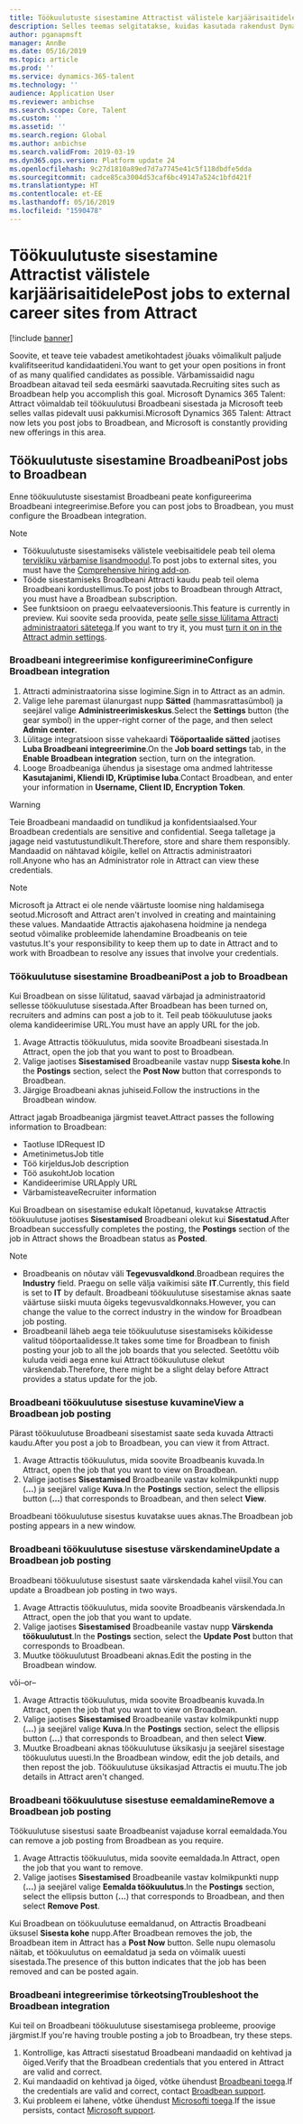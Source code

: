 ```yaml
---
title: Töökuulutuste sisestamine Attractist välistele karjäärisaitidele
description: Selles teemas selgitatakse, kuidas kasutada rakendust Dynamics 365 for Talent - Attract töökuulutuste sisestamiseks välistele värbamissaitidele
author: pganapmsft
manager: AnnBe
ms.date: 05/16/2019
ms.topic: article
ms.prod: ''
ms.service: dynamics-365-talent
ms.technology: ''
audience: Application User
ms.reviewer: anbichse
ms.search.scope: Core, Talent
ms.custom: ''
ms.assetid: ''
ms.search.region: Global
ms.author: anbichse
ms.search.validFrom: 2019-03-19
ms.dyn365.ops.version: Platform update 24
ms.openlocfilehash: 9c27d1810a89ed7d7a7745e41c5f118dbdfe5dda
ms.sourcegitcommit: cadce85ca3004d53caf6bc49147a524c1bfd421f
ms.translationtype: HT
ms.contentlocale: et-EE
ms.lasthandoff: 05/16/2019
ms.locfileid: "1590478"
---
```

# <a name="post-jobs-to-external-career-sites-from-attract"></a><span data-ttu-id="06b7f-103">Töökuulutuste sisestamine Attractist välistele karjäärisaitidele</span><span class="sxs-lookup"><span data-stu-id="06b7f-103">Post jobs to external career sites from Attract</span></span>

[!include [banner](../includes/banner.md)]

<span data-ttu-id="06b7f-104">Soovite, et teave teie vabadest ametikohtadest jõuaks võimalikult paljude kvalifitseeritud kandidaatideni.</span><span class="sxs-lookup"><span data-stu-id="06b7f-104">You want to get your open positions in front of as many qualified candidates as possible.</span></span> <span data-ttu-id="06b7f-105">Värbamissaidid nagu Broadbean aitavad teil seda eesmärki saavutada.</span><span class="sxs-lookup"><span data-stu-id="06b7f-105">Recruiting sites such as Broadbean help you accomplish this goal.</span></span> <span data-ttu-id="06b7f-106">Microsoft Dynamics 365 Talent: Attract võimaldab teil töökuulutusi Broadbeani sisestada ja Microsoft teeb selles vallas pidevalt uusi pakkumisi.</span><span class="sxs-lookup"><span data-stu-id="06b7f-106">Microsoft Dynamics 365 Talent: Attract now lets you post jobs to Broadbean, and Microsoft is constantly providing new offerings in this area.</span></span>

## <a name="post-jobs-to-broadbean"></a><span data-ttu-id="06b7f-107">Töökuulutuste sisestamine Broadbeani</span><span class="sxs-lookup"><span data-stu-id="06b7f-107">Post jobs to Broadbean</span></span>

<span data-ttu-id="06b7f-108">Enne töökuulutuste sisestamist Broadbeani peate konfigureerima Broadbeani integreerimise.</span><span class="sxs-lookup"><span data-stu-id="06b7f-108">Before you can post jobs to Broadbean, you must configure the Broadbean integration.</span></span>

> [!NOTE]
> - <span data-ttu-id="06b7f-109">Töökuulutuste sisestamiseks välistele veebisaitidele peab teil olema [tervikliku värbamise lisandmoodul](https://docs.microsoft.com/dynamics365/unified-operations/talent/attract-comprehensive-hiring).</span><span class="sxs-lookup"><span data-stu-id="06b7f-109">To post jobs to external sites, you must have the [Comprehensive hiring add-on](https://docs.microsoft.com/dynamics365/unified-operations/talent/attract-comprehensive-hiring).</span></span>
> - <span data-ttu-id="06b7f-110">Tööde sisestamiseks Broadbeani Attracti kaudu peab teil olema Broadbeani kordustellimus.</span><span class="sxs-lookup"><span data-stu-id="06b7f-110">To post jobs to Broadbean through Attract, you must have a Broadbean subscription.</span></span>
> - <span data-ttu-id="06b7f-111">See funktsioon on praegu eelvaateversioonis.</span><span class="sxs-lookup"><span data-stu-id="06b7f-111">This feature is currently in preview.</span></span> <span data-ttu-id="06b7f-112">Kui soovite seda proovida, peate [selle sisse lülitama Attracti administraatori sätetega](https://docs.microsoft.com/dynamics365/unified-operations/talent/access-preview-feature).</span><span class="sxs-lookup"><span data-stu-id="06b7f-112">If you want to try it, you must [turn it on in the Attract admin settings](https://docs.microsoft.com/dynamics365/unified-operations/talent/access-preview-feature).</span></span>

### <a name="configure-broadbean-integration"></a><span data-ttu-id="06b7f-113">Broadbeani integreerimise konfigureerimine</span><span class="sxs-lookup"><span data-stu-id="06b7f-113">Configure Broadbean integration</span></span>

1. <span data-ttu-id="06b7f-114">Attracti administraatorina sisse logimine.</span><span class="sxs-lookup"><span data-stu-id="06b7f-114">Sign in to Attract as an admin.</span></span>
2. <span data-ttu-id="06b7f-115">Valige lehe paremast ülanurgast nupp **Sätted** (hammasrattasümbol) ja seejärel valige **Administreerimiskeskus**.</span><span class="sxs-lookup"><span data-stu-id="06b7f-115">Select the **Settings** button (the gear symbol) in the upper-right corner of the page, and then select **Admin center**.</span></span>
3. <span data-ttu-id="06b7f-116">Lülitage integratsioon sisse vahekaardi **Tööportaalide sätted** jaotises **Luba Broadbeani integreerimine**.</span><span class="sxs-lookup"><span data-stu-id="06b7f-116">On the **Job board settings** tab, in the **Enable Broadbean integration** section, turn on the integration.</span></span>
4. <span data-ttu-id="06b7f-117">Looge Broadbeaniga ühendus ja sisestage oma andmed lahtritesse **Kasutajanimi, Kliendi ID, Krüptimise luba**.</span><span class="sxs-lookup"><span data-stu-id="06b7f-117">Contact Broadbean, and enter your information in **Username, Client ID, Encryption Token**.</span></span>

> [!WARNING]
> <span data-ttu-id="06b7f-118">Teie Broadbeani mandaadid on tundlikud ja konfidentsiaalsed.</span><span class="sxs-lookup"><span data-stu-id="06b7f-118">Your Broadbean credentials are sensitive and confidential.</span></span> <span data-ttu-id="06b7f-119">Seega talletage ja jagage neid vastutustundlikult.</span><span class="sxs-lookup"><span data-stu-id="06b7f-119">Therefore, store and share them responsibly.</span></span> <span data-ttu-id="06b7f-120">Mandaadid on nähtavad kõigile, kellel on Attractis administraatori roll.</span><span class="sxs-lookup"><span data-stu-id="06b7f-120">Anyone who has an Administrator role in Attract can view these credentials.</span></span>

> [!NOTE]
> <span data-ttu-id="06b7f-121">Microsoft ja Attract ei ole nende väärtuste loomise ning haldamisega seotud.</span><span class="sxs-lookup"><span data-stu-id="06b7f-121">Microsoft and Attract aren't involved in creating and maintaining these values.</span></span> <span data-ttu-id="06b7f-122">Mandaatide Attractis ajakohasena hoidmine ja nendega seotud võimalike probleemide lahendamine Broadbeanis on teie vastutus.</span><span class="sxs-lookup"><span data-stu-id="06b7f-122">It's your responsibility to keep them up to date in Attract and to work with Broadbean to resolve any issues that involve your credentials.</span></span>

### <a name="post-a-job-to-broadbean"></a><span data-ttu-id="06b7f-123">Töökuulutuse sisestamine Broadbeani</span><span class="sxs-lookup"><span data-stu-id="06b7f-123">Post a job to Broadbean</span></span>

<span data-ttu-id="06b7f-124">Kui Broadbean on sisse lülitatud, saavad värbajad ja administraatorid sellesse töökuulutuse sisestada.</span><span class="sxs-lookup"><span data-stu-id="06b7f-124">After Broadbean has been turned on, recruiters and admins can post a job to it.</span></span> <span data-ttu-id="06b7f-125">Teil peab töökuulutuse jaoks olema kandideerimise URL.</span><span class="sxs-lookup"><span data-stu-id="06b7f-125">You must have an apply URL for the job.</span></span>

1. <span data-ttu-id="06b7f-126">Avage Attractis töökuulutus, mida soovite Broadbeani sisestada.</span><span class="sxs-lookup"><span data-stu-id="06b7f-126">In Attract, open the job that you want to post to Broadbean.</span></span>
2. <span data-ttu-id="06b7f-127">Valige jaotises **Sisestamised** Broadbeanile vastav nupp **Sisesta kohe**.</span><span class="sxs-lookup"><span data-stu-id="06b7f-127">In the **Postings** section, select the **Post Now** button that corresponds to Broadbean.</span></span>
3. <span data-ttu-id="06b7f-128">Järgige Broadbeani aknas juhiseid.</span><span class="sxs-lookup"><span data-stu-id="06b7f-128">Follow the instructions in the Broadbean window.</span></span>

<span data-ttu-id="06b7f-129">Attract jagab Broadbeaniga järgmist teavet.</span><span class="sxs-lookup"><span data-stu-id="06b7f-129">Attract passes the following information to Broadbean:</span></span>

- <span data-ttu-id="06b7f-130">Taotluse ID</span><span class="sxs-lookup"><span data-stu-id="06b7f-130">Request ID</span></span>
- <span data-ttu-id="06b7f-131">Ametinimetus</span><span class="sxs-lookup"><span data-stu-id="06b7f-131">Job title</span></span>
- <span data-ttu-id="06b7f-132">Töö kirjeldus</span><span class="sxs-lookup"><span data-stu-id="06b7f-132">Job description</span></span>
- <span data-ttu-id="06b7f-133">Töö asukoht</span><span class="sxs-lookup"><span data-stu-id="06b7f-133">Job location</span></span>
- <span data-ttu-id="06b7f-134">Kandideerimise URL</span><span class="sxs-lookup"><span data-stu-id="06b7f-134">Apply URL</span></span>
- <span data-ttu-id="06b7f-135">Värbamisteave</span><span class="sxs-lookup"><span data-stu-id="06b7f-135">Recruiter information</span></span>

<span data-ttu-id="06b7f-136">Kui Broadbean on sisestamise edukalt lõpetanud, kuvatakse Attractis töökuulutuse jaotises **Sisestamised** Broadbeani olekut kui **Sisestatud**.</span><span class="sxs-lookup"><span data-stu-id="06b7f-136">After Broadbean successfully completes the posting, the **Postings** section of the job in Attract shows the Broadbean status as **Posted**.</span></span>

> [!NOTE]
> - <span data-ttu-id="06b7f-137">Broadbeanis on nõutav väli **Tegevusvaldkond**.</span><span class="sxs-lookup"><span data-stu-id="06b7f-137">Broadbean requires the **Industry** field.</span></span> <span data-ttu-id="06b7f-138">Praegu on selle välja vaikimisi säte **IT**.</span><span class="sxs-lookup"><span data-stu-id="06b7f-138">Currently, this field is set to **IT** by default.</span></span> <span data-ttu-id="06b7f-139">Broadbeani töökuulutuse sisestamise aknas saate väärtuse siiski muuta õigeks tegevusvaldkonnaks.</span><span class="sxs-lookup"><span data-stu-id="06b7f-139">However, you can change the value to the correct industry in the window for Broadbean job posting.</span></span>
> - <span data-ttu-id="06b7f-140">Broadbeanil läheb aega teie töökuulutuse sisestamiseks kõikidesse valitud tööportaalidesse.</span><span class="sxs-lookup"><span data-stu-id="06b7f-140">It takes some time for Broadbean to finish posting your job to all the job boards that you selected.</span></span> <span data-ttu-id="06b7f-141">Seetõttu võib kuluda veidi aega enne kui Attract töökuulutuse olekut värskendab.</span><span class="sxs-lookup"><span data-stu-id="06b7f-141">Therefore, there might be a slight delay before Attract provides a status update for the job.</span></span>

### <a name="view-a-broadbean-job-posting"></a><span data-ttu-id="06b7f-142">Broadbeani töökuulutuse sisestuse kuvamine</span><span class="sxs-lookup"><span data-stu-id="06b7f-142">View a Broadbean job posting</span></span>

<span data-ttu-id="06b7f-143">Pärast töökuulutuse Broadbeani sisestamist saate seda kuvada Attracti kaudu.</span><span class="sxs-lookup"><span data-stu-id="06b7f-143">After you post a job to Broadbean, you can view it from Attract.</span></span>

1. <span data-ttu-id="06b7f-144">Avage Attractis töökuulutus, mida soovite Broadbeanis kuvada.</span><span class="sxs-lookup"><span data-stu-id="06b7f-144">In Attract, open the job that you want to view on Broadbean.</span></span>
2. <span data-ttu-id="06b7f-145">Valige jaotises **Sisestamised** Broadbeanile vastav kolmikpunkti nupp (**...**) ja seejärel valige **Kuva**.</span><span class="sxs-lookup"><span data-stu-id="06b7f-145">In the **Postings** section, select the ellipsis button (**...**) that corresponds to Broadbean, and then select **View**.</span></span>

<span data-ttu-id="06b7f-146">Broadbeani töökuulutuse sisestus kuvatakse uues aknas.</span><span class="sxs-lookup"><span data-stu-id="06b7f-146">The Broadbean job posting appears in a new window.</span></span>

### <a name="update-a-broadbean-job-posting"></a><span data-ttu-id="06b7f-147">Broadbeani töökuulutuse sisestuse värskendamine</span><span class="sxs-lookup"><span data-stu-id="06b7f-147">Update a Broadbean job posting</span></span>

<span data-ttu-id="06b7f-148">Broadbeani töökuulutuse sisestust saate värskendada kahel viisil.</span><span class="sxs-lookup"><span data-stu-id="06b7f-148">You can update a Broadbean job posting in two ways.</span></span>

1. <span data-ttu-id="06b7f-149">Avage Attractis töökuulutus, mida soovite Broadbeanis värskendada.</span><span class="sxs-lookup"><span data-stu-id="06b7f-149">In Attract, open the job that you want to update.</span></span>
2. <span data-ttu-id="06b7f-150">Valige jaotises **Sisestamised** Broadbeanile vastav nupp **Värskenda töökuulutust**.</span><span class="sxs-lookup"><span data-stu-id="06b7f-150">In the **Postings** section, select the **Update Post** button that corresponds to Broadbean.</span></span>
3. <span data-ttu-id="06b7f-151">Muutke töökuulutust Broadbeani aknas.</span><span class="sxs-lookup"><span data-stu-id="06b7f-151">Edit the posting in the Broadbean window.</span></span>

<span data-ttu-id="06b7f-152">või</span><span class="sxs-lookup"><span data-stu-id="06b7f-152">–or–</span></span>

1. <span data-ttu-id="06b7f-153">Avage Attractis töökuulutus, mida soovite Broadbeanis kuvada.</span><span class="sxs-lookup"><span data-stu-id="06b7f-153">In Attract, open the job that you want to view on Broadbean.</span></span>
2. <span data-ttu-id="06b7f-154">Valige jaotises **Sisestamised** Broadbeanile vastav kolmikpunkti nupp (**...**) ja seejärel valige **Kuva**.</span><span class="sxs-lookup"><span data-stu-id="06b7f-154">In the **Postings** section, select the ellipsis button (**...**) that corresponds to Broadbean, and then select **View**.</span></span>
3. <span data-ttu-id="06b7f-155">Muutke Broadbeani aknas töökuulutuse üksikasju ja seejärel sisestage töökuulutus uuesti.</span><span class="sxs-lookup"><span data-stu-id="06b7f-155">In the Broadbean window, edit the job details, and then repost the job.</span></span> <span data-ttu-id="06b7f-156">Töökuulutuse üksikasjad Attractis ei muutu.</span><span class="sxs-lookup"><span data-stu-id="06b7f-156">The job details in Attract aren't changed.</span></span>

### <a name="remove-a-broadbean-job-posting"></a><span data-ttu-id="06b7f-157">Broadbeani töökuulutuse sisestuse eemaldamine</span><span class="sxs-lookup"><span data-stu-id="06b7f-157">Remove a Broadbean job posting</span></span>

<span data-ttu-id="06b7f-158">Töökuulutuse sisestusi saate Broadbeanist vajaduse korral eemaldada.</span><span class="sxs-lookup"><span data-stu-id="06b7f-158">You can remove a job posting from Broadbean as you require.</span></span>

1. <span data-ttu-id="06b7f-159">Avage Attractis töökuulutus, mida soovite eemaldada.</span><span class="sxs-lookup"><span data-stu-id="06b7f-159">In Attract, open the job that you want to remove.</span></span>
2. <span data-ttu-id="06b7f-160">Valige jaotises **Sisestamised** Broadbeanile vastav kolmikpunkti nupp (**...**) ja seejärel valige **Eemalda töökuulutus**.</span><span class="sxs-lookup"><span data-stu-id="06b7f-160">In the **Postings** section, select the ellipsis button (**...**) that corresponds to Broadbean, and then select **Remove Post**.</span></span>

<span data-ttu-id="06b7f-161">Kui Broadbean on töökuulutuse eemaldanud, on Attractis Broadbeani üksusel **Sisesta kohe** nupp.</span><span class="sxs-lookup"><span data-stu-id="06b7f-161">After Broadbean removes the job, the Broadbean item in Attract has a **Post Now** button.</span></span> <span data-ttu-id="06b7f-162">Selle nupu olemasolu näitab, et töökuulutus on eemaldatud ja seda on võimalik uuesti sisestada.</span><span class="sxs-lookup"><span data-stu-id="06b7f-162">The presence of this button indicates that the job has been removed and can be posted again.</span></span>

### <a name="troubleshoot-the-broadbean-integration"></a><span data-ttu-id="06b7f-163">Broadbeani integreerimise tõrkeotsing</span><span class="sxs-lookup"><span data-stu-id="06b7f-163">Troubleshoot the Broadbean integration</span></span>

<span data-ttu-id="06b7f-164">Kui teil on Broadbeani töökuulutuse sisestamisega probleeme, proovige järgmist.</span><span class="sxs-lookup"><span data-stu-id="06b7f-164">If you're having trouble posting a job to Broadbean, try these steps.</span></span>

1. <span data-ttu-id="06b7f-165">Kontrollige, kas Attracti sisestatud Broadbeani mandaadid on kehtivad ja õiged.</span><span class="sxs-lookup"><span data-stu-id="06b7f-165">Verify that the Broadbean credentials that you entered in Attract are valid and correct.</span></span>
2. <span data-ttu-id="06b7f-166">Kui mandaadid on kehtivad ja õiged, võtke ühendust [Broadbeani toega](https://www.broadbean.com/resources/support/).</span><span class="sxs-lookup"><span data-stu-id="06b7f-166">If the credentials are valid and correct, contact [Broadbean support](https://www.broadbean.com/resources/support/).</span></span>
3. <span data-ttu-id="06b7f-167">Kui probleem ei lahene, võtke ühendust [Microsofti toega](./talent-support.md).</span><span class="sxs-lookup"><span data-stu-id="06b7f-167">If the issue persists, contact [Microsoft support](./talent-support.md).</span></span>
